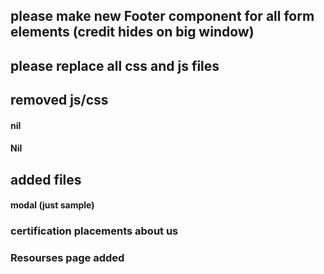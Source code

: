 ## please make new Footer component for all form elements (credit hides on big window)

## please replace all css and js files

## removed js/css

#### nil

#### Nil

## added files

#### modal (just sample)

### certification placements about us

### Resourses page added
